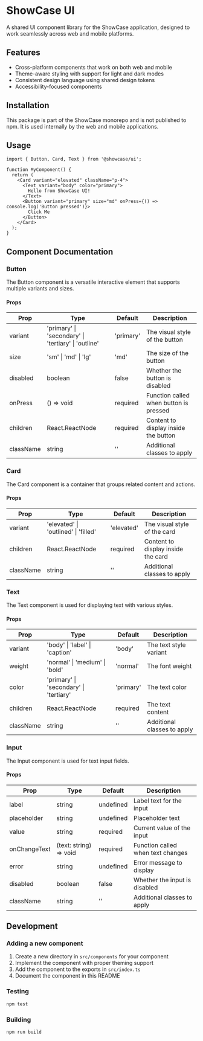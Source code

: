 # ShowCase UI

A shared UI component library for the ShowCase application, designed to work seamlessly across web and mobile platforms.

## Features

- Cross-platform components that work on both web and mobile
- Theme-aware styling with support for light and dark modes
- Consistent design language using shared design tokens
- Accessibility-focused components

## Installation

This package is part of the ShowCase monorepo and is not published to npm. It is used internally by the web and mobile applications.

## Usage

```tsx
import { Button, Card, Text } from '@showcase/ui';

function MyComponent() {
  return (
    <Card variant="elevated" className="p-4">
      <Text variant="body" color="primary">
        Hello from ShowCase UI!
      </Text>
      <Button variant="primary" size="md" onPress={() => console.log('Button pressed')}>
        Click Me
      </Button>
    </Card>
  );
}
```

## Component Documentation

### Button

The Button component is a versatile interactive element that supports multiple variants and sizes.

#### Props

| Prop      | Type                                                | Default   | Description                            |
| --------- | --------------------------------------------------- | --------- | -------------------------------------- |
| variant   | 'primary' \| 'secondary' \| 'tertiary' \| 'outline' | 'primary' | The visual style of the button         |
| size      | 'sm' \| 'md' \| 'lg'                                | 'md'      | The size of the button                 |
| disabled  | boolean                                             | false     | Whether the button is disabled         |
| onPress   | () => void                                          | required  | Function called when button is pressed |
| children  | React.ReactNode                                     | required  | Content to display inside the button   |
| className | string                                              | ''        | Additional classes to apply            |

### Card

The Card component is a container that groups related content and actions.

#### Props

| Prop      | Type                                 | Default    | Description                        |
| --------- | ------------------------------------ | ---------- | ---------------------------------- |
| variant   | 'elevated' \| 'outlined' \| 'filled' | 'elevated' | The visual style of the card       |
| children  | React.ReactNode                      | required   | Content to display inside the card |
| className | string                               | ''         | Additional classes to apply        |

### Text

The Text component is used for displaying text with various styles.

#### Props

| Prop      | Type                                   | Default   | Description                 |
| --------- | -------------------------------------- | --------- | --------------------------- |
| variant   | 'body' \| 'label' \| 'caption'         | 'body'    | The text style variant      |
| weight    | 'normal' \| 'medium' \| 'bold'         | 'normal'  | The font weight             |
| color     | 'primary' \| 'secondary' \| 'tertiary' | 'primary' | The text color              |
| children  | React.ReactNode                        | required  | The text content            |
| className | string                                 | ''        | Additional classes to apply |

### Input

The Input component is used for text input fields.

#### Props

| Prop         | Type                   | Default   | Description                       |
| ------------ | ---------------------- | --------- | --------------------------------- |
| label        | string                 | undefined | Label text for the input          |
| placeholder  | string                 | undefined | Placeholder text                  |
| value        | string                 | required  | Current value of the input        |
| onChangeText | (text: string) => void | required  | Function called when text changes |
| error        | string                 | undefined | Error message to display          |
| disabled     | boolean                | false     | Whether the input is disabled     |
| className    | string                 | ''        | Additional classes to apply       |

## Development

### Adding a new component

1. Create a new directory in `src/components` for your component
2. Implement the component with proper theming support
3. Add the component to the exports in `src/index.ts`
4. Document the component in this README

### Testing

```bash
npm test
```

### Building

```bash
npm run build
```

